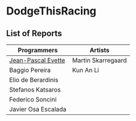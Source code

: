 # DodgeThisRacing

## List of Reports

| Programmers  | Artists |
| ------------- | ------------- |
| <a href="https://github.com/JeanPascalEvette/DodgeThisRacing/blob/master/Reports/Project%20Post%20Mortem%20Jean-Pascal%20Evette.md">Jean-Pascal Evette</a> | Martin Skarregaard  |
| Baggio Pereira  | Kun An Li  |
| Elio de Berardinis  |   |
| Stefanos Katsaros  |   |
| Federico Soncini  |   |
| Javier Osa Escalada  |   |
